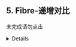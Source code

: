 ## 5. Fibre-递增对比

未完成请勿点击

<details>

这个故事是一个部分系列赛里，我们写我们自己阵营的版本，但因为我们要重写大部分旧代码的，无论如何，我会文艺青年最爱的它为您提供：

>TL;到目前为止的系列DR：我们正在编写一个React克隆来了解React在底层做了什么。我们称之为Didact。为了简化代码，我们只关注React的主要功能。首先我们介绍如何渲染元素并使JSX工作。我们编写了协调算法来重新渲染仅更新之间更改的内容。然后我们添加了类组件和setState()。

现在React 16已经不复存在，并且有了一个新的内部架构，需要重写React的大部分代码。

这意味着一些期待已久的功能 - 旧的架构很难发展 - 被运送。

这也意味着我们在这个系列中编写的大部分代码现在都是毫无价值的。

在本文中，我们将重写didact系列中的大部分代码，以遵循React 16新架构。我们将尝试从React代码库中镜像结构，变量和函数名称。我们将跳过我们公共API所不需要的一切：

- Didact.createElement()

- Didact.render() （只有DOM渲染）

- Didact.Component（使用setState()但不是context生命周期方法）

如果你想跳到前面看代码工作，你可以去更新的演示或访问github存储库。

让我解释为什么我们需要重写旧代码。

### 5.1 为什么选择Fiber
这不会提供React Fiber的完整画面。如果您想了解更多信息，请查看此资源列表。
当浏览器的主线程忙于长时间运行时，关键的简短任务必须等待一段不可接受的时间才能完成。

为了展示这个问题，我做了一个小演示。为了保持行星的旋转，主线程需要每16ms左右一次即可使用。如果主线程被其他东西阻塞，让我们说200毫秒，你会注意到动画丢失帧和行星冻结，直到主线程再次释放。

是什么让主线程如此繁忙以至于无法在保持动画平滑和UI响应的情况下节省一些微秒？

记住对帐代码？一旦开始协调，它不会停止。如果主线程需要做其他任何事情，它将不得不等待。而且，`因为递归调用很大程度上取决于它，所以很难使它可以被使用`。这就是为什么我们要用一个新的数据结构来重写它，这将允许我们用循环替换递归调用。

### 5.2 调度微任务
我们需要将工作分解为更小的部分，短时间运行这些部分，让主线程执行更高优先级的任务，并且如果有任何待处理的事情回来完成工作。

我们会在requestIdleCallback()功能的帮助下做到这一点。它会在下一次浏览器闲置时调用一个回调deadline函数，并包含一个描述我们的代码有多少可用时间的参数：

```

```

真正的工作发生在performUnitOfWork函数内部。我们需要在那里编写我们的调节代码。该函数应该运行一部分工作，然后返回下一次需要恢复工作的所有信息。

为了跟踪这些工作，我们将使用纤维。

### 光纤数据结构
我们将为每个想要渲染的组件创建一个光纤。这nextUnitOfWork将是对我们想要工作的下一个光纤的参考。performUnitOfWork将在该光纤上工作，并返回一个新的直到所有工作完成。忍受我，我会稍后详细解释这一点。

纤维是怎样的？

```

```
这是一个普通的旧JavaScript对象。

我们将使用parent，child和sibling地产打造的纤维树描述部件的树。

这stateNode将是对组件实例的引用。它可以是DOM元素，也可以是用户定义的类组件的实例。

例如：

```

```

在这个例子中，我们可以看到我们将支持的三种不同类型的组件：

为纤维b，p和i表示主机组件。我们将用它来识别它们tag HOST_COMPONENT。在type这些纤维将是一个字符串（html元素的标签）。这props将是元素的属性和事件监听器。
所述Foo纤维表示类组分。其tag将CLASS_COMPONENT与type用户定义的类的引用延伸Didact.Component。
div代表主机根的光纤。它与主机组件相似，因为它具有DOM元素作为stateNode树，但是它将受到特殊处理。在tag该纤维会HOST_ROOT。请注意，stateNode这个光纤是传递给的DOM节点Didact.render()。
另一个重要的属性是alternate。我们需要它，因为大多数时候我们会有两根纤维树。一棵树将对应于我们已经呈现给DOM的东西，我们将它称为当前树或旧树。另一个是我们在创建新更新（调用setState()或）时构建的树Didact.render()，我们将此树称为正在进行中的树。

正在进行的工作树不会与旧树共享任何光纤。一旦我们完成建设工作正在进行树并取得所需的DOM突变，该工作正在进行树成为旧树。

因此，我们使用alternate链接正在工作的光纤与旧 树中相应的光纤。纤维和它的alternate份额相同tag，type而且stateNode。有时 - 当我们渲染新的东西时 - 光纤不会有alternate。

最后，我们有effects清单和effectTag。当我们发现在工作正在进行树的纤维，需要改变的DOM，我们将设置effectTag到PLACEMENT，UPDATE或DELETION。为了更容易将所有DOM突变一起提交，我们保留了列出的所有光纤（来自光纤子树）的effectTag列表effects。

这可能是一次太多的信息，如果你没有遵循，不要担心，我们很快就会看到光纤树在运行。

### Didact调用层次结构
要了解我们要编写的代码的流程，请查看此图表：

![5-pic](./imgs/5-pic.png)

### 旧代码
我告诉过你，我们将重写大部分代码，但我们首先回顾一下我们不重写的代码。

在元素创建和JSX中，我们编写了用于编译JSX的函数的代码createElement()。我们不需要改变它，我们将继续使用相同的元素。如果你不知道的元素，type，props和children，请查看旧帖子。

在实例中，我们编写了updateDomProperties()用于更新节点DOM属性的调节和虚拟DOM。我还提取了用于创建DOM元素的代码createDomElement()。你可以在这个dom-utils.js的要点中看到这两个函数。

在组件和状态中，我们编写了Component基类。让我们改变它以便setState()调用scheduleUpdate()，并createInstance()保存对实例中光纤的引用：

```

```

从这段代码开始，没有别的让我们从头开始重写其余部分。

![5-pic1](./imgs/5-pic1.png)

除了Component课程之外createElement()，我们还会有两个公共职能：render()而且setState()，我们看到这setState()只是调用scheduleUpdate()。

render()并且scheduleUpdate()是相似的，他们会收到一个新的更新并对其进行排队：

```

```

我们将使用该updateQueue数组来跟踪待处理的更新。每次打电话render()或scheduleUpdate()推送一个新的更新updateQueue。每个更新中的更新信息都不同，我们将看到我们以后如何使用它resetNextUnitOfWork()。

将更新推送到队列后，我们触发延迟呼叫performWork()。

![5-pic2](./imgs/5-pic2.png)

```

```

这是我们使用performUnitOfWork()之前看到的模式的地方。

requestIdleCallback()以截止日期为参数调用目标函数。performWork()将截止日期传给它workLoop()。后workLoop()返回时，performWork()检查是否还有待审批工作。如果有的话，它会为它自己安排一个新的延期呼叫。

workLoop()是关注时间的功能。如果截止日期太近，它会停止工作循环并保持nextUnitOfWork更新状态，以便下次恢复。

我们使用ENOUGH_TIME（1ms常数，与React相同）来检查是否deadline.timeRemaining()足以运行另一个工作单元。如果performUnitOfWork()超过这一点，我们将超过最后期限。截止日期只是来自浏览器的建议，所以将其超过几毫秒并不是那么糟糕。
performUnitOfWork()将为其正在进行的更新构建正在进行的工作树，并找出我们需要对DOM应用哪些更改。这将逐步完成，每次一根光纤。

当performUnitOfWork()完成当前更新的所有工作时，它将返回null并将待处理的更改留在DOM中pendingCommit。最后，commitAllWork()将采取effects从pendingCommit和变更DOM。

请注意，commitAllWork()在循环之外调用。完成的工作performUnitOfWork()不会改变DOM，因此可以将其分开。另一方面，commitAllWork()将改变DOM，它应该一次完成，以避免不一致的UI。

我们还没有看到第一个nextUnitOfWork来自哪里。

![5-pic3](./imgs/5-pic3.png)

需要更新并将其转换为第一个的函数nextUnitOfWork是resetNextUnitOfWork()：

```

```

resetNextUnitOfWork() 首先从队列中提取第一个更新。

如果更新有，partialState我们将它存储在属于组件实例的光纤上，以便稍后在调用组件时使用它render()。

然后我们找到老纤维树的根。如果更新来自于第一次render()被调用时，我们会不会有一个根纤维所以root会null。如果它来自后续调用render()，我们可以_rootContainerFiber在DOM节点的属性上找到根。如果更新来自a setState()，我们需要从实例光纤上去，直到找到没有光纤parent。

然后我们分配nextUnitOfWork一个新的光纤。这种光纤是一个新的工作进行中的树的根。

如果我们没有一个旧的根，那么stateNode这个DOM节点就会在render()调用中作为参数接收。这props将是newProps从更新：一个children属性的对象具有元素 - 的另一个参数render()。该alternate会null。

如果我们有一个旧的根，那么stateNode将会是前一个根的DOM节点。该props会又newProps如果不是null，否则我们复制props从老根。这alternate将是老根。

我们现在拥有正在进行中的树的根，让我们开始构建剩余的树。

![5-pic4](./imgs/5-pic4.png)

```

```
performUnitOfWork() 走在进行中的工作树。

我们称之为beginWork() - 创造一种纤维的新生儿 - 然后让第一个孩子回到原来的状态nextUnitOfWork。

如果没有任何的孩子，我们呼吁completeWork()并返回sibling的nextUnitOfWork。

如果没有sibling，我们会去找父母打电话，completeWork()直到我们找到sibling（我们将成为nextUnitOfWork）或直到我们到达根部。

performUnitOfWork()多次呼叫会沿着树木向下，造成每根纤维的第一个孩子的孩子，直到找到没有孩子的纤维。然后它就像兄弟姐妹一样向右移动。而且它也跟叔叔一样。（为了更加生动的描述，尝试在光纤调试器上渲染一些组件）


```

```

beginWork() 做两件事：

创造stateNode如果我们没有一个
获取组件子项并将它们传递给 reconcileChildrenArray()
因为两者都取决于我们处理的组件的类型，所以我们将它分成两部分：updateHostComponent()和updateClassComponent()。

updateHostComponent()处理主机组件以及根组件。如果需要的话，它会创建一个新的DOM节点（只有一个节点，没有子节点，并且不会将其附加到DOM）。然后它reconcileChildrenArray()使用光纤中的子元素进行调用props。

updateClassComponent()处理类组件实例。如果需要的话，它会创建一个调用组件构造函数的新实例。它更新实例props，state因此它可以调用该render()函数来获取新的子项。

updateClassComponent()也验证是否有意义调用render()。这是一个简单的版本shouldComponentUpdate()。如果看起来我们不需要重新渲染，那么我们只是将当前的子树克隆到正在进行的工作树中，而不进行任何调整。

现在，我们已经newChildElements准备好为正在进行中的光纤创建子光纤。


这是图书馆的核心，正在进行的工作树在不断增长，我们决定在提交阶段对DOM做什么更改。


开始之前，我们确保newChildElements是一个数组。（与之前的协调算法不同，这个算法总是与子数组一起工作，这意味着我们现在可以在组件的render()函数上返回数组）

然后我们开始比较旧纤维树的孩子和新元素（我们将纤维与元素进行比较）。来自老纤维树的孩子们都是孩子们的孩子wipFiber.alternate。新元素是我们wipFiber.props.children从调用或从调用中获得的元素wipFiber.stateNode.render()。

我们和解算法通过第一古老纤维（匹配wipFiber.alternate.child）与第一子元素（elements[0]），第二旧纤维（wipFiber.alternate.child.sibling）的第二子元素（elements[1]）等。对于每oldFiber- element对：

如果oldFiber和element同样的type好消息，这意味着我们可以保留旧的stateNode。我们创建一个基于旧的纤维的新纤维。我们添加UPDATE effectTag。我们将新光纤添加到正在进行的工作树中。
如果我们element与我们有一个不同type的oldFiber或者我们没有oldFiber（因为我们有比新的孩子更多的新孩子），我们创建一个新的纤维与我们的信息element。请注意，这种新光纤没有alternate，也不会有stateNode（stateNode我们将创建beginWork()）。的effectTag该纤维是PLACEMENT。
如果oldFiber和element有不同的type或没有任何element这oldFiber（因为我们有更多的老孩子比新来的孩子），我们将标记oldFiber为DELETION。鉴于这种光纤不是正在进行工作的树的一部分，我们需要将它添加到wipFiber.effects列表中，以便我们不会丢失它的踪迹。
与React不同的是，我们没有使用键来进行和解，所以我们不知道一个孩子是否从之前的位置移动过来。

updateClassComponent() 有一个特殊情况，我们采取快捷方式，将旧的光纤子树克隆到正在进行中的工作树，而不是进行调整。


cloneChildFibers()克隆每个wipFiber.alternate孩子并将其附加到正在进行中的树中。我们不需要添加任何内容，effectTag因为我们确信没有任何变化。


在performUnitOfWork()a wipFiber没有新的孩子或者我们已经完成了所有孩子的工作时，我们打电话给他completeWork()。


completeWork()首先更新与类组件实例相关的光纤引用。（说实话，这并不是真的需要在这里，但它必须在某个地方）

然后它建立一个列表effects。该列表将包含来自正在进行中的子树的所有光纤effectTag（它也包含来自旧子树的光纤DELETION effectTag）。这个想法是在根effects表中累积所有的纤维effectTag。

最后，如果光纤没有parent，我们就是正在进行工作的树的根。所以我们完成了这次更新的所有工作并收集了所有的效果。我们分配根，pendingCommit以便workLoop()可以调用commitAllWork()。


我们需要做的最后一件事是：改变DOM。


commitAllWork()首先迭代每个根上effects调用的所有根commitWork()。commitWork()检查effectTag每根光纤：

如果是，PLACEMENT我们查找父DOM节点，然后简单地追加光纤stateNode。
如果是这样的话，UPDATE我们会把stateNode旧道具和新道具放在一起，然后updateDomProperties()决定要更新什么。
如果它是a DELETION并且光纤是主机组件，那很简单，我们只是打电话removeChild()。但是如果光纤是类组件，在调用之前，removeChild()我们需要从光纤子树中找到需要删除的所有主机组件。
一旦我们完成了所有的效果，我们可以重置nextUnitOfWork和pendingCommit。正在进行的工作树不再是正在进行中的工作树，并成为旧树，因此我们将其根指定给_rootContainerFiber。之后，我们完成当前的更新，我们准备开始下一个🚀。

正在运行Didact
如果你想把所有的东西放在一起，只公开API，你可以这样做：


或者你可以使用之前发布的演示更新版本。所有这些代码也可以在Didact的仓库和npm中获得。

下一步是什么？
Didact缺少很多React的功能，但我特别有兴趣根据优先级安排更新：


反应源
所以下一篇文章可能会这样。

就这样！如果你喜欢它，不要忘记拍手👏，在Twitter上关注我，发表评论和所有这些内容。

谢谢阅读。
</details>
